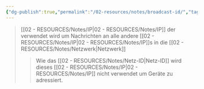 ```yaml
---
{"dg-publish":true,"permalink":"/02-resources/notes/broadcast-id/","tags":["netzwerk/ip/ipv4"],"noteIcon":"","updated":"2025-08-26T16:35:02.715+02:00"}
---
```


>[[02 - RESOURCES/Notes/IP\|02 - RESOURCES/Notes/IP]] der verwendet wird um Nachrichten an alle andere [[02 - RESOURCES/Notes/IP\|02 - RESOURCES/Notes/IP]]s in die [[02 - RESOURCES/Notes/Netzwerk\|Netzwerk]]
>>Wie das [[02 - RESOURCES/Notes/Netz-ID\|Netz-ID]] wird dieses [[02 - RESOURCES/Notes/IP\|02 - RESOURCES/Notes/IP]] nicht verwendet um Geräte zu adressiert.
